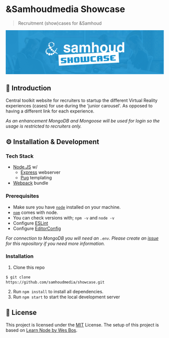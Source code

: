 # &Samhoudmedia Showcase
> Recruitment (show)cases for &Samhoud 

![Showcase Github Banner](/docs/github-banner.jpg)

## 📖 Introduction
Central toolkit website for recruiters to startup the different Virtual Reality experiences (cases) for use during the 'junior carousel'. As opposed to having a different link for each experience.

*As an enhancement MongoDB and Mongoose will be used for login so the usage is restricted to recruiters only.*

## ⚙ Installation & Development

### Tech Stack
* [Node.JS](http://nodejs.org) w/
  * [Express](https://expressjs.com) webserver
  * [Pug](https://www.npmjs.com/package/pug) templating
* [Webpack](https://webpack.js.org/) bundle

### Prerequisites
* Make sure you have [`node`](https://nodejs.org/en/) installed on your machine.
* [`npm`](https://www.npmjs.com/) comes with node.
* You can check versions with; `npm -v` and `node -v`
* Configure [ESLint](https://eslint.org/docs/user-guide/integrations)
* Configure [EditorConfig](http://editorconfig.org/)

*For connection to MongoDB you will need an `.env`. Please create an [issue](https://github.com/samhoudmedia/showcase/issues) for this repository if you need more information.*

### Installation
1. Clone this repo
```
$ git clone 
https://github.com/samhoudmedia/showcase.git
```

2. Run `npm install` to install all dependencies.
3. Run `npm start` to start the local development server

## 📃 License
This project is licensed under the [MIT](LICENSE) License. The setup of this project is based on [Learn Node by Wes Bos](https://learnnode.com/).
